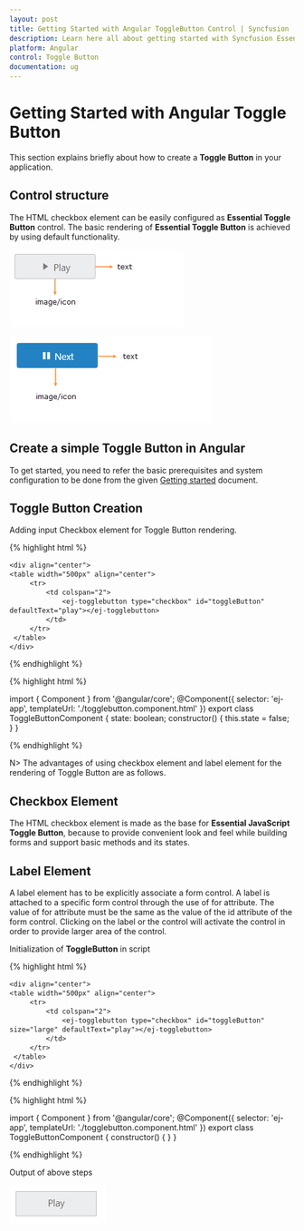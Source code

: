 ```yaml
---
layout: post
title: Getting Started with Angular ToggleButton Control | Syncfusion
description: Learn here all about getting started with Syncfusion Essential Angular Toggle Button component, it's elements and more details.
platform: Angular
control: Toggle Button
documentation: ug
---
```


# Getting Started with Angular Toggle Button

This section explains briefly about how to create a **Toggle Button** in your application. 

## Control structure

The HTML checkbox element can be easily configured as **Essential Toggle Button** control. The basic rendering of **Essential Toggle Button** is achieved by using default functionality.

![Getting Started with Angular Toggle Button.](/Angular/ToggleButton/Getting-Started_images/angular-toggle-button-getting-started.png) 



![Angular Toggle Button control structure.](/Angular/ToggleButton/Getting-Started_images/angular-toggle-button-structure.png) 

## Create a simple Toggle Button in Angular
To get started, you need to refer the basic prerequisites and system configuration to be done from the given [Getting started](https://help.syncfusion.com/angular/gettingstarted/overview) document.

## Toggle Button Creation

Adding input Checkbox element for Toggle Button rendering.

{% highlight html %}

    <div align="center">
    <table width="500px" align="center"> 
         <tr>
             <td colspan="2">
                 <ej-togglebutton type="checkbox" id="toggleButton" defaultText="play"></ej-togglebutton>
             </td>
         </tr>
     </table>
    </div>

{% endhighlight %}

{% highlight html %}

import { Component } from '@angular/core';
@Component({
    selector: 'ej-app',
    templateUrl: './togglebutton.component.html'
})
export class ToggleButtonComponent {
    state: boolean;
    constructor() {
        this.state = false;
    }
}

{% endhighlight %}

N> The advantages of using checkbox element and label element for the rendering of Toggle Button are as follows.


## Checkbox Element

The HTML checkbox element is made as the base for **Essential JavaScript Toggle Button**, because to provide convenient look and feel while building forms and support basic methods and its states.

## Label Element

A label element has to be explicitly associate a form control. A label is attached to a specific form control through the use of for attribute. The value of for attribute must be the same as the value of the id attribute of the form control. Clicking on the label or the control will activate the control in order to provide larger area of the control.


Initialization of **ToggleButton** in script


{% highlight html %}

    <div align="center">
    <table width="500px" align="center"> 
         <tr>
             <td colspan="2">
                 <ej-togglebutton type="checkbox" id="toggleButton" size="large" defaultText="play"></ej-togglebutton>
             </td>
         </tr>
     </table>
    </div>

{% endhighlight %}

{% highlight html %}

import { Component } from '@angular/core';
@Component({
    selector: 'ej-app',
    templateUrl: './togglebutton.component.html'
})
export class ToggleButtonComponent {
    constructor() {
    }
}

{% endhighlight %}

Output of above steps


![Angular Toggle Button label element.](/Angular/ToggleButton/Getting-Started_images/angular-toggle-button-element.png) 



